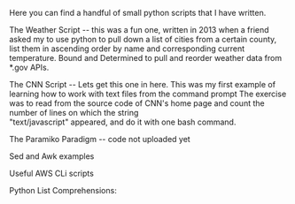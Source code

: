 Here you can find a handful of small python scripts that I have written. 

The Weather Script  -- this was a fun one,  written in 2013 when a friend asked my to use python to pull down a list of cities from a 
                    certain county, list them in ascending order by name and corresponding current temperature. Bound and Determined to 
                    pull and reorder weather data from *.gov APIs. 

The CNN Script  -- Lets get this one in here. This was my first example of learning how to work with text files from the command prompt
                   The exercise was to read from the source code of CNN's home page and count the number of lines on which the string           
                   "text/javascript" appeared, and do it with one bash command.
                  
The Paramiko Paradigm  -- code not uploaded yet 


Sed and Awk examples 



Useful AWS CLi scripts 


Python List Comprehensions: 
